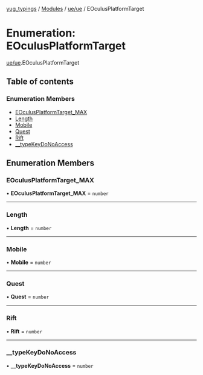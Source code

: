 [yug_typings](../README.md) / [Modules](../modules.md) / [ue/ue](../modules/ue_ue.md) / EOculusPlatformTarget

# Enumeration: EOculusPlatformTarget

[ue/ue](../modules/ue_ue.md).EOculusPlatformTarget

## Table of contents

### Enumeration Members

- [EOculusPlatformTarget\_MAX](ue_ue.EOculusPlatformTarget.md#eoculusplatformtarget_max)
- [Length](ue_ue.EOculusPlatformTarget.md#length)
- [Mobile](ue_ue.EOculusPlatformTarget.md#mobile)
- [Quest](ue_ue.EOculusPlatformTarget.md#quest)
- [Rift](ue_ue.EOculusPlatformTarget.md#rift)
- [\_\_typeKeyDoNoAccess](ue_ue.EOculusPlatformTarget.md#__typekeydonoaccess)

## Enumeration Members

### EOculusPlatformTarget\_MAX

• **EOculusPlatformTarget\_MAX** = `number`

___

### Length

• **Length** = `number`

___

### Mobile

• **Mobile** = `number`

___

### Quest

• **Quest** = `number`

___

### Rift

• **Rift** = `number`

___

### \_\_typeKeyDoNoAccess

• **\_\_typeKeyDoNoAccess** = `number`
